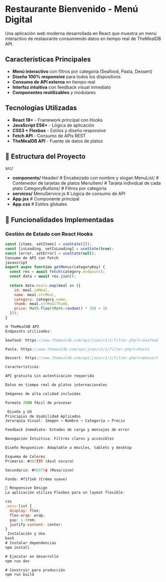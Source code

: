 # Restaurante Bienvenido - Menú Digital

Una aplicación web moderna desarrollada en React que muestra un menú interactivo de restaurante consumiendo datos en tiempo real de TheMealDB API.

## Características Principales

- **Menú interactivo** con filtros por categoría (Seafood, Pasta, Dessert)
- **Diseño 100% responsive** para todos los dispositivos
- **Consumo de API externa** en tiempo real
- **Interfaz intuitiva** con feedback visual inmediato
- **Componentes reutilizables** y modulares

##  Tecnologías Utilizadas

- **React 18+** - Framework principal con Hooks
- **JavaScript ES6+** - Lógica de aplicación
- **CSS3 + Flexbox** - Estilos y diseño responsive
- **Fetch API** - Consumo de APIs REST
- **TheMealDB API** - Fuente de datos de platos

## 📁 Estructura del Proyecto
src/
- **components/** 
    Header/ # Encabezado con nombre y slogan
    MenuList/ # Contenedor de tarjetas de platos
    MenuItem/ # Tarjeta individual de cada plato
    CategoryButtons/ # Filtros por categoría
- **services/** 
    MenuService.js # Lógica de consumo de API
- **App.jsx** # Componente principal
- **App.css** # Estilos globales


## 🎯 Funcionalidades Implementadas

### Gestión de Estado con React Hooks
```javascript
const [items, setItems] = useState([]);
const [isLoading, setIsLoading] = useState(true);
const [error, setError] = useState(null);
Consumo de API con Fetch
javascript
export async function getMenus(categoryKey) {
  const res = await fetch(category.endpoint);
  const data = await res.json();
  
  return data.meals.map(meal => ({
    id: meal.idMeal,
    name: meal.strMeal,
    category: category.name,
    thumb: meal.strMealThumb,
    price: Math.floor(Math.random() * 30) + 10
  }));
}

🌐 TheMealDB API
Endpoints utilizados:

Seafood: https://www.themealdb.com/api/json/v1/1/filter.php?c=Seafood

Pasta: https://www.themealdb.com/api/json/v1/1/filter.php?c=Pasta

Dessert: https://www.themealdb.com/api/json/v1/1/filter.php?c=Dessert

Características:

API gratuita sin autenticación requerida

Datos en tiempo real de platos internacionales

Imágenes de alta calidad incluidas

Formato JSON fácil de procesar

 Diseño y UX
Principios de Usabilidad Aplicados
Jerarquía Visual: Imagen → Nombre → Categoría → Precio

Feedback Inmediato: Estados de carga y mensajes de error

Navegación Intuitiva: Filtros claros y accesibles

Diseño Responsive: Adaptable a móviles, tablets y desktop

Esquema de Colores
Primario: #001f37 (Azul oscuro)

Secundario: #80375e (Rosa/vino)

Fondo: #f1f1e6 (Crema suave)

📱 Responsive Design
La aplicación utiliza Flexbox para un layout flexible:

css
.menu-list {
  display: flex;
  flex-wrap: wrap;
  gap: 1.5rem;
  justify-content: center;
}
 Instalación y Uso
bash
# Instalar dependencias
npm install

# Ejecutar en desarrollo
npm run dev

# Construir para producción
npm run build